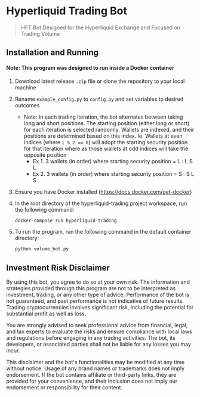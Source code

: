 # Hyperliquid Trading Bot
> HFT Bot Designed for the Hyperliquid Exchange and Focused on Trading Volume

## Installation and Running
#### Note: This program was designed to run inside a Docker container
1. Download latest release `.zip` file or clone the repository to your local machine


2. Rename `example_config.py` to `config.py` and set variables to desired outcomes
    - Note: In each trading iteration, the bot alternates between taking long and short positions. The starting position
      (either long or short) for each iteration is selected randomly. Wallets are indexed, and their positions are determined based
      on this index. Ie. Wallets at even indices (where `i % 2 == 0`) will adopt the starting security position for that iteration where as
      those wallets at odd indices will take the opposite position
      - Ex 1. 3 wallets (in order) where starting security position = L : L S L
      - Ex 2. 3 wallets (in order) where starting security position = S : S L S


3. Ensure you have Docker installed (https://docs.docker.com/get-docker)


4. In the root directory of the hyperliquid-trading project workspace, run the following command:
   ```bash 
   docker-compose run hyperliquid-trading
   ```
   

5. To run the program, run the following command in the default container directory:
   ```bash
   python volume_bot.py
   ```


## Investment Risk Disclaimer
By using this bot, you agree to do so at your own risk. The information and strategies provided through this program are not to be interpreted as investment, trading, or any other type of advice. Performance of the bot is not guaranteed, and past performance is not indicative of future results. Trading cryptocurrencies involves significant risk, including the potential for substantial profit as well as loss.

You are strongly advised to seek professional advice from financial, legal, and tax experts to evaluate the risks and ensure compliance with local laws and regulations before engaging in any trading activities. The bot, its developers, or associated parties shall not be liable for any losses you may incur.

This disclaimer and the bot's functionalities may be modified at any time without notice. Usage of any brand names or trademarks does not imply endorsement. If the bot contains affiliate or third-party links, they are provided for your convenience, and their inclusion does not imply our endorsement or responsibility for their content.